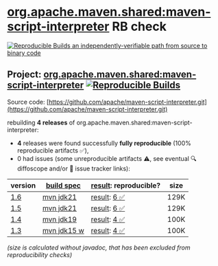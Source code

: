 [org.apache.maven.shared:maven-script-interpreter](https://central.sonatype.com/artifact/org.apache.maven.shared/maven-script-interpreter/versions) RB check
=======

[![Reproducible Builds](https://reproducible-builds.org/images/logos/rb.svg) an independently-verifiable path from source to binary code](https://reproducible-builds.org/)

## Project: [org.apache.maven.shared:maven-script-interpreter](https://central.sonatype.com/artifact/org.apache.maven.shared/maven-script-interpreter/versions) [![Reproducible Builds](https://img.shields.io/endpoint?url=https://raw.githubusercontent.com/jvm-repo-rebuild/reproducible-central/master/content/org/apache/maven/shared/maven-script-interpreter/badge.json)](https://github.com/jvm-repo-rebuild/reproducible-central/blob/master/content/org/apache/maven/shared/maven-script-interpreter/README.md)

Source code: [https://github.com/apache/maven-script-interpreter.git](https://github.com/apache/maven-script-interpreter.git)

rebuilding **4 releases** of org.apache.maven.shared:maven-script-interpreter:
- **4** releases were found successfully **fully reproducible** (100% reproducible artifacts :white_check_mark:),
- 0 had issues (some unreproducible artifacts :warning:, see eventual :mag: diffoscope and/or :memo: issue tracker links):

| version | [build spec](/BUILDSPEC.md) | [result](https://reproducible-builds.org/docs/jvm/): reproducible? | size |
| -- | --------- | ------ | -- |
| [1.6](https://central.sonatype.com/artifact/org.apache.maven.shared/maven-script-interpreter/1.6/pom) | [mvn jdk21](maven-script-interpreter-1.6.buildspec) | [result](maven-script-interpreter-1.6.buildinfo): [6 :white_check_mark: ](maven-script-interpreter-1.6.buildcompare) | 129K |
| [1.5](https://central.sonatype.com/artifact/org.apache.maven.shared/maven-script-interpreter/1.5/pom) | [mvn jdk21](maven-script-interpreter-1.5.buildspec) | [result](maven-script-interpreter-1.5.buildinfo): [6 :white_check_mark: ](maven-script-interpreter-1.5.buildcompare) | 129K |
| [1.4](https://central.sonatype.com/artifact/org.apache.maven.shared/maven-script-interpreter/1.4/pom) | [mvn jdk19](maven-script-interpreter-1.4.buildspec) | [result](maven-script-interpreter-1.4.buildinfo): [4 :white_check_mark: ](maven-script-interpreter-1.4.buildcompare) | 100K |
| [1.3](https://central.sonatype.com/artifact/org.apache.maven.shared/maven-script-interpreter/1.3/pom) | [mvn jdk15 w](maven-script-interpreter-1.3.buildspec) | [result](maven-script-interpreter-1.3.buildinfo): [4 :white_check_mark: ](maven-script-interpreter-1.3.buildcompare) | 100K |

<i>(size is calculated without javadoc, that has been excluded from reproducibility checks)</i>
